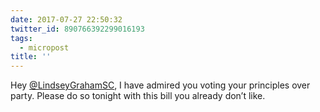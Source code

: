 ```yaml
---
date: 2017-07-27 22:50:32
twitter_id: 890766392299016193
tags:
  - micropost
title: ''
---
```


Hey [@LindseyGrahamSC](https://twitter.com/LindseyGrahamSC), I have admired you voting your principles over party. Please do so tonight with this bill you already don’t like.
